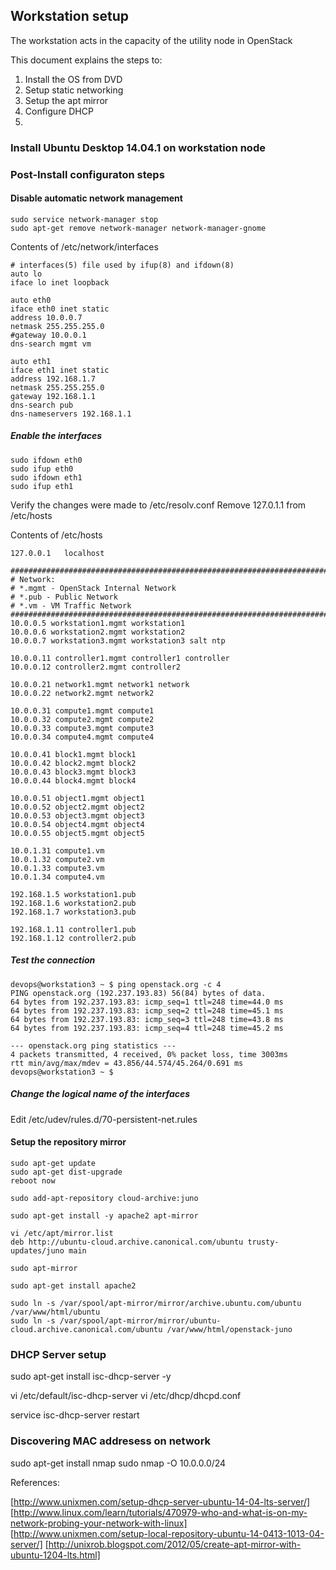 
## Workstation setup

The workstation acts in the capacity of the utility node in OpenStack

This document explains the steps to:
1. Install the OS from DVD
2. Setup static networking
3. Setup the apt mirror
4. Configure DHCP
5. 

### Install Ubuntu Desktop 14.04.1 on workstation node

### Post-Install configuraton steps

#### Disable automatic network management

```
sudo service network-manager stop
sudo apt-get remove network-manager network-manager-gnome
```

Contents of /etc/network/interfaces
```
# interfaces(5) file used by ifup(8) and ifdown(8)
auto lo
iface lo inet loopback

auto eth0
iface eth0 inet static
address 10.0.0.7
netmask 255.255.255.0
#gateway 10.0.0.1
dns-search mgmt vm

auto eth1
iface eth1 inet static
address 192.168.1.7
netmask 255.255.255.0
gateway 192.168.1.1
dns-search pub
dns-nameservers 192.168.1.1

```

##### Enable the interfaces

```
sudo ifdown eth0
sudo ifup eth0
sudo ifdown eth1
sudo ifup eth1

```

Verify the changes were made to /etc/resolv.conf
Remove 127.0.1.1 from /etc/hosts

Contents of /etc/hosts
```
127.0.0.1	localhost

###############################################################################
# Network:
# *.mgmt - OpenStack Internal Network
# *.pub - Public Network
# *.vm - VM Traffic Network
###############################################################################
10.0.0.5 workstation1.mgmt workstation1
10.0.0.6 workstation2.mgmt workstation2
10.0.0.7 workstation3.mgmt workstation3 salt ntp

10.0.0.11 controller1.mgmt controller1 controller
10.0.0.12 controller2.mgmt controller2

10.0.0.21 network1.mgmt network1 network
10.0.0.22 network2.mgmt network2

10.0.0.31 compute1.mgmt compute1
10.0.0.32 compute2.mgmt compute2
10.0.0.33 compute3.mgmt compute3
10.0.0.34 compute4.mgmt compute4

10.0.0.41 block1.mgmt block1
10.0.0.42 block2.mgmt block2
10.0.0.43 block3.mgmt block3
10.0.0.44 block4.mgmt block4

10.0.0.51 object1.mgmt object1
10.0.0.52 object2.mgmt object2
10.0.0.53 object3.mgmt object3
10.0.0.54 object4.mgmt object4
10.0.0.55 object5.mgmt object5

10.0.1.31 compute1.vm
10.0.1.32 compute2.vm
10.0.1.33 compute3.vm
10.0.1.34 compute4.vm

192.168.1.5 workstation1.pub
192.168.1.6 workstation2.pub
192.168.1.7 workstation3.pub

192.168.1.11 controller1.pub
192.168.1.12 controller2.pub
```


##### Test the connection
```
devops@workstation3 ~ $ ping openstack.org -c 4
PING openstack.org (192.237.193.83) 56(84) bytes of data.
64 bytes from 192.237.193.83: icmp_seq=1 ttl=248 time=44.0 ms
64 bytes from 192.237.193.83: icmp_seq=2 ttl=248 time=45.1 ms
64 bytes from 192.237.193.83: icmp_seq=3 ttl=248 time=43.8 ms
64 bytes from 192.237.193.83: icmp_seq=4 ttl=248 time=45.2 ms

--- openstack.org ping statistics ---
4 packets transmitted, 4 received, 0% packet loss, time 3003ms
rtt min/avg/max/mdev = 43.856/44.574/45.264/0.691 ms
devops@workstation3 ~ $ 
```

##### Change the logical name of the interfaces

Edit /etc/udev/rules.d/70-persistent-net.rules 

#### Setup the repository mirror
```
sudo apt-get update
sudo apt-get dist-upgrade
reboot now

sudo add-apt-repository cloud-archive:juno
```

```
sudo apt-get install -y apache2 apt-mirror

vi /etc/apt/mirror.list
deb http://ubuntu-cloud.archive.canonical.com/ubuntu trusty-updates/juno main

sudo apt-mirror

sudo apt-get install apache2

sudo ln -s /var/spool/apt-mirror/mirror/archive.ubuntu.com/ubuntu /var/www/html/ubuntu
sudo ln -s /var/spool/apt-mirror/mirror/ubuntu-cloud.archive.canonical.com/ubuntu /var/www/html/openstack-juno

```

### DHCP Server setup

sudo apt-get install isc-dhcp-server -y

vi /etc/default/isc-dhcp-server
vi /etc/dhcp/dhcpd.conf

service isc-dhcp-server restart

### Discovering MAC addresess on network

sudo apt-get install nmap
sudo nmap -O 10.0.0.0/24

References:

[http://www.unixmen.com/setup-dhcp-server-ubuntu-14-04-lts-server/]
[http://www.linux.com/learn/tutorials/470979-who-and-what-is-on-my-network-probing-your-network-with-linux]
[http://www.unixmen.com/setup-local-repository-ubuntu-14-0413-1013-04-server/]
[http://unixrob.blogspot.com/2012/05/create-apt-mirror-with-ubuntu-1204-lts.html]




